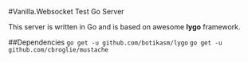 #Vanilla.Websocket Test Go Server

This server is written in Go and is based on awesome **lygo** framework. 

##Dependencies
`go get -u github.com/botikasm/lygo`
`go get -u github.com/cbroglie/mustache`